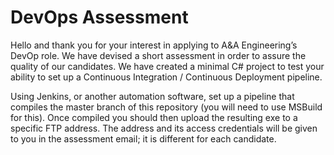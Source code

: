 # DevOps Assessment #

Hello and thank you for your interest in applying to A&A Engineering’s DevOp role. We have devised a short assessment in order to assure the quality of our candidates.
We have created a minimal C# project to test your ability to set up a Continuous Integration / Continuous Deployment pipeline.

Using Jenkins, or another automation software, set up a pipeline that compiles the master branch of this repository (you will need to use MSBuild for this). Once compiled you should then upload the resulting exe to a specific FTP address. The address and its access credentials will be given to you in the assessment email; it is different for each candidate.